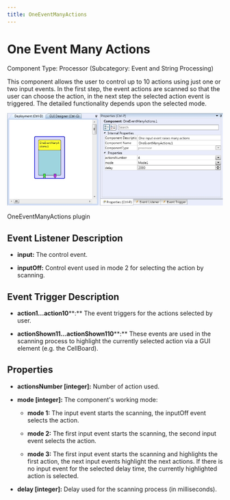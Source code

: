 ```yaml
---
title: OneEventManyActions
---
```


# One Event Many Actions

Component Type: Processor (Subcategory: Event and String Processing)

This component allows the user to control up to 10 actions using just one or two input events. In the first step, the event actions are scanned so that the user can choose the action, in the next step the selected action event is triggered. The detailed functionality depends upon the selected mode.

![Screenshot: OneEventManyActions plugin](img/oneeventmanyactions.jpg "Screenshot: OneEventManyActions plugin")

OneEventManyActions plugin

## Event Listener Description

*   **input:** The control event.  
    
*   **inputOff:** Control event used in mode 2 for selecting the action by scanning.  
    

## Event Trigger Description  

*   **action1...action10****:** The event triggers for the actions selected by user.  
    
*   **actionShown11...actionShown110****:** These events are used in the scanning process to highlight the currently selected action via a GUI element (e.g. the CellBoard).  
    

## Properties

*   **actionsNumber \[integer\]:** Number of action used.  
    
*   **mode \[integer\]:** The component's working mode:  
    *   **mode 1:** The input event starts the scanning, the inputOff event selects the action.  
        
    *   **mode 2:** The first input event starts the scanning, the second input event selects the action.  
        
    *   **mode 3:** The first input event starts the scanning and highlights the first action, the next input events highlight the next actions. If there is no input event for the selected delay time, the currently highlighted action is selected.  
        
*   **delay \[integer\]:** Delay used for the scanning process (in milliseconds).